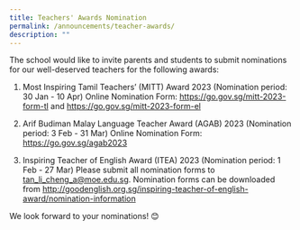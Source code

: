 ```yaml
---
title: Teachers' Awards Nomination
permalink: /announcements/teacher-awards/
description: ""
---
```

The school would  like to invite parents and students to submit nominations for our well-deserved teachers for the following awards:

1. Most Inspiring Tamil Teachers’ (MITT) Award 2023 (Nomination period: 30 Jan - 10 Apr)
Online Nomination Form: https://go.gov.sg/mitt-2023-form-tl and https://go.gov.sg/mitt-2023-form-el 

2. Arif Budiman Malay Language Teacher Award (AGAB) 2023 (Nomination period: 3 Feb - 31 Mar)
Online Nomination Form: https://go.gov.sg/agab2023

3. Inspiring Teacher of English Award (ITEA) 2023 (Nomination period: 1 Feb - 27 Mar)
Please submit all nomination forms to [tan_li_cheng_a@moe.edu.sg](tan_li_cheng_a@moe.edu.sg). Nomination forms can be downloaded from [http://goodenglish.org.sg/inspiring-teacher-of-english-award/nomination-information ](http://goodenglish.org.sg/inspiring-teacher-of-english-award/nomination-information )

We look forward to your nominations! 😊